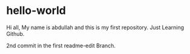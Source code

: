 
# hello-world
Hi all,
My name is abdullah and this is my first repository. Just Learning Github.

2nd commit in the first readme-edit Branch.
